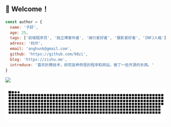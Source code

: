 ## 👋 Welcome！

```js
const author = {
  name: '子舒',
  age: 25,
  tags: ['前端程序员', '独立博客作者', '骑行爱好者', '摄影爱好者', 'INFJ人格'],
  adress: '杭州',
  email: 'anghunk@gmail.com',
  github: 'https://github.com/98zi',
  blog: 'https://zishu.me',
  introduce: '喜欢折腾技术，研究各种奇怪的程序和网站，做了一些开源的东西。'
}
```

<div>
<img src="https://github-readme-stats.vercel.app/api?username=98zi&show_icons=true&theme=tokyonight">
</div>

![](https://raw.githubusercontent.com/98zi/98zi/main/github-user-contribution.svg)
